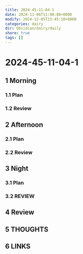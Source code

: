 ```yaml
---
title: 2024-45-11-04-1
date: 2024-11-06T11:08:08+0800
modify: 2024-12-05T23:45:10+0800
categories: dairy
dir: Obsidian/dairy/daily
share: true
tags: []
---
```


# 2024-45-11-04-1

## 1 Morning

### 1.1 Plan

### 1.2 Review

## 2 Afternoon

### 2.1 Plan

### 2.2 Review

## 3 Night

### 3.1 Plan

### 3.2 REVIEW

## 4 Review

## 5 THOUGHTS

## 6 LINKS